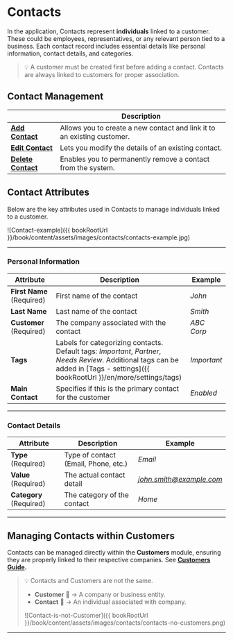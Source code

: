 # Contacts

In the application, Contacts represent **individuals** linked to a customer. These could be employees, representatives, or any relevant person tied to a business. Each contact record includes essential details like personal information, contact details, and categories.

> 💡 A customer must be created first before adding a contact. Contacts are always linked to customers for proper association.

## Contact Management

|                                               | Description                                                                 |
| --------------------------------------------- | --------------------------------------------------------------------------- |
| **[Add Contact](contacts/add-contact)**       | Allows you to create a new contact and link it to an existing customer.     |
| **[Edit Contact](contacts/edit-contact)**     | Lets you modify the details of an existing contact.                         |
| **[Delete Contact](contacts/delete-contact)** | Enables you to permanently remove a contact from the system.                |

## Contact Attributes

Below are the key attributes used in Contacts to manage individuals linked to a customer.

![Contact-example]({{ bookRootUrl }}/book/content/assets/images/contacts/contacts-example.jpg)

---

### Personal Information

| Attribute         | Description | Example |
|------------------|-------------|---------|
| **First Name** (Required) | First name of the contact | *John* |
| **Last Name** | Last name of the contact | *Smith* |
| **Customer** (Required) | The company associated with the contact | *ABC Corp* |
| **Tags** | Labels for categorizing contacts. Default tags: *Important*, *Partner*, *Needs Review*. Additional tags can be added in [Tags - settings]({{ bookRootUrl }}/en/more/settings/tags) | *Important* |
| **Main Contact** | Specifies if this is the primary contact for the customer | *Enabled* |

---

### Contact Details

| Attribute         | Description | Example |
|------------------|-------------|---------|
| **Type** (Required) | Type of contact (Email, Phone, etc.) | *Email* |
| **Value** (Required) | The actual contact detail | *<john.smith@example.com>* |
| **Category** (Required) | The category of the contact | *Home* |

---

## Managing Contacts within Customers

Contacts can be managed directly within the **Customers** module, ensuring they are properly linked to their respective companies. See **[Customers Guide](customers).**

> 💡 Contacts and Customers are not the same.  
>
> - **Customer** 🏢 → A company or business entity.  
> - **Contact** 👤 → An individual associated with company.
>
> ![Contact-is-not-Customer]({{ bookRootUrl }}/book/content/assets/images/contacts/contacts-no-customers.png)

---
